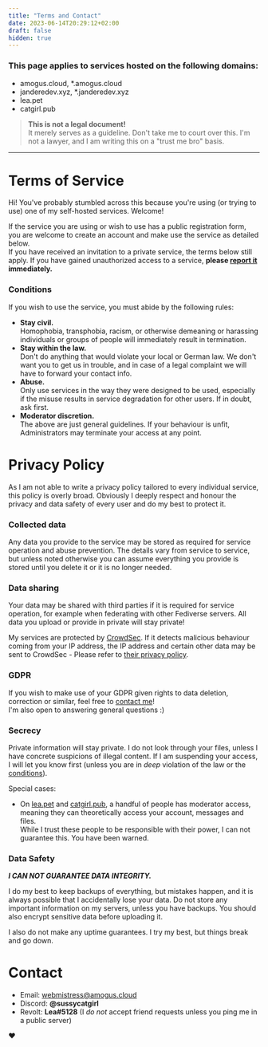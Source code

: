 ```yaml
---
title: "Terms and Contact"
date: 2023-06-14T20:29:12+02:00
draft: false
hidden: true
---
```


### This page applies to services hosted on the following domains:

- amogus.cloud, *.amogus.cloud
- janderedev.xyz, *.janderedev.xyz
- lea.pet
- catgirl.pub

> **This is not a legal document!** \
> It merely serves as a guideline. Don't take me to court over this. I'm not a lawyer, and I am writing this on a "trust me bro" basis.

---

# Terms of Service

Hi! You've probably stumbled across this because you're using (or trying to use) one of my self-hosted services. Welcome!

If the service you are using or wish to use has a public registration form, you are welcome to create an account and make use the service as detailed below. \
If you have received an invitation to a private service, the terms below still apply. If you have gained unauthorized access to a service, **please [report it](#contact) immediately.**

### Conditions

If you wish to use the service, you must abide by the following rules:

- **Stay civil.** \
  Homophobia, transphobia, racism, or otherwise demeaning or harassing individuals or groups of people will immediately result in termination.
- **Stay within the law.** \
  Don't do anything that would violate your local or German law. We don't want you to get us in trouble, and in case of a legal complaint we will have to forward your contact info.
- **Abuse.** \
  Only use services in the way they were designed to be used, especially if the misuse results in service degradation for other users. If in doubt, ask first.
- **Moderator discretion.** \
  The above are just general guidelines. If your behaviour is unfit, Administrators may terminate your access at any point.

# Privacy Policy

As I am not able to write a privacy policy tailored to every individual service, this policy is overly broad. Obviously I deeply respect and honour the privacy and data safety of every user and do my best to protect it.

### Collected data

Any data you provide to the service may be stored as required for service operation and abuse prevention. The details vary from service to service, but unless noted otherwise you can assume everything you provide is stored until you delete it or it is no longer needed.

### Data sharing

Your data may be shared with third parties if it is required for service operation, for example when federating with other Fediverse servers. All data you upload or provide in private will stay private!

My services are protected by [CrowdSec](https://www.crowdsec.net/). If it detects malicious behaviour coming from your IP address, the IP address and certain other data may be sent to CrowdSec - Please refer to [their privacy policy](https://www.crowdsec.net/privacy-policy).

### GDPR

If you wish to make use of your GDPR given rights to data deletion, correction or similar, feel free to [contact me](#contact)! \
I'm also open to answering general questions :)

### Secrecy

Private information will stay private. I do not look through your files, unless I have concrete suspicions of illegal content. If I am suspending your access, I will let you know first (unless you are in *deep* violation of the law or the [conditions](#conditions)).

Special cases:
- On [lea.pet](https://lea.pet) and [catgirl.pub](https://catgirl.pub), a handful of people has moderator access, meaning they can theoretically access your account, messages and files. \
  While I trust these people to be responsible with their power, I can not guarantee this. You have been warned.

### Data Safety

***I CAN NOT GUARANTEE DATA INTEGRITY.***

I do my best to keep backups of everything, but mistakes happen, and it is always possible that I accidentally lose your data. Do not store any important information on my servers, unless you have backups. You should also encrypt sensitive data before uploading it.

I also do not make any uptime guarantees. I try my best, but things break and go down.

# Contact

- Email: [webmistress@amogus.cloud](mailto:webmistress@amogus.cloud)
- Discord: **@sussycatgirl**
- Revolt: **Lea#5128** (I *do not* accept friend requests unless you ping me in a public server)

❤️
